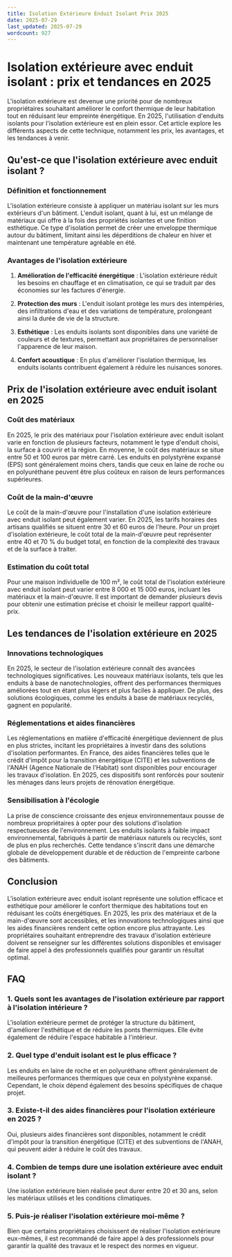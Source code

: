 ```yaml
---
title: Isolation Extérieure Enduit Isolant Prix 2025
date: 2025-07-29
last_updated: 2025-07-29
wordcount: 927
---
```


# Isolation extérieure avec enduit isolant : prix et tendances en 2025

L'isolation extérieure est devenue une priorité pour de nombreux propriétaires souhaitant améliorer le confort thermique de leur habitation tout en réduisant leur empreinte énergétique. En 2025, l'utilisation d'enduits isolants pour l'isolation extérieure est en plein essor. Cet article explore les différents aspects de cette technique, notamment les prix, les avantages, et les tendances à venir.

## Qu'est-ce que l'isolation extérieure avec enduit isolant ?

### Définition et fonctionnement

L'isolation extérieure consiste à appliquer un matériau isolant sur les murs extérieurs d'un bâtiment. L'enduit isolant, quant à lui, est un mélange de matériaux qui offre à la fois des propriétés isolantes et une finition esthétique. Ce type d'isolation permet de créer une enveloppe thermique autour du bâtiment, limitant ainsi les déperditions de chaleur en hiver et maintenant une température agréable en été.

### Avantages de l'isolation extérieure

1. **Amélioration de l'efficacité énergétique** : L'isolation extérieure réduit les besoins en chauffage et en climatisation, ce qui se traduit par des économies sur les factures d'énergie.
   
2. **Protection des murs** : L'enduit isolant protège les murs des intempéries, des infiltrations d'eau et des variations de température, prolongeant ainsi la durée de vie de la structure.

3. **Esthétique** : Les enduits isolants sont disponibles dans une variété de couleurs et de textures, permettant aux propriétaires de personnaliser l'apparence de leur maison.

4. **Confort acoustique** : En plus d'améliorer l'isolation thermique, les enduits isolants contribuent également à réduire les nuisances sonores.

## Prix de l'isolation extérieure avec enduit isolant en 2025

### Coût des matériaux

En 2025, le prix des matériaux pour l'isolation extérieure avec enduit isolant varie en fonction de plusieurs facteurs, notamment le type d'enduit choisi, la surface à couvrir et la région. En moyenne, le coût des matériaux se situe entre 50 et 100 euros par mètre carré. Les enduits en polystyrène expansé (EPS) sont généralement moins chers, tandis que ceux en laine de roche ou en polyuréthane peuvent être plus coûteux en raison de leurs performances supérieures.

### Coût de la main-d'œuvre

Le coût de la main-d'œuvre pour l'installation d'une isolation extérieure avec enduit isolant peut également varier. En 2025, les tarifs horaires des artisans qualifiés se situent entre 30 et 60 euros de l'heure. Pour un projet d'isolation extérieure, le coût total de la main-d'œuvre peut représenter entre 40 et 70 % du budget total, en fonction de la complexité des travaux et de la surface à traiter.

### Estimation du coût total

Pour une maison individuelle de 100 m², le coût total de l'isolation extérieure avec enduit isolant peut varier entre 8 000 et 15 000 euros, incluant les matériaux et la main-d'œuvre. Il est important de demander plusieurs devis pour obtenir une estimation précise et choisir le meilleur rapport qualité-prix.

## Les tendances de l'isolation extérieure en 2025

### Innovations technologiques

En 2025, le secteur de l'isolation extérieure connaît des avancées technologiques significatives. Les nouveaux matériaux isolants, tels que les enduits à base de nanotechnologies, offrent des performances thermiques améliorées tout en étant plus légers et plus faciles à appliquer. De plus, des solutions écologiques, comme les enduits à base de matériaux recyclés, gagnent en popularité.

### Réglementations et aides financières

Les réglementations en matière d'efficacité énergétique deviennent de plus en plus strictes, incitant les propriétaires à investir dans des solutions d'isolation performantes. En France, des aides financières telles que le crédit d'impôt pour la transition énergétique (CITE) et les subventions de l'ANAH (Agence Nationale de l'Habitat) sont disponibles pour encourager les travaux d'isolation. En 2025, ces dispositifs sont renforcés pour soutenir les ménages dans leurs projets de rénovation énergétique.

### Sensibilisation à l'écologie

La prise de conscience croissante des enjeux environnementaux pousse de nombreux propriétaires à opter pour des solutions d'isolation respectueuses de l'environnement. Les enduits isolants à faible impact environnemental, fabriqués à partir de matériaux naturels ou recyclés, sont de plus en plus recherchés. Cette tendance s'inscrit dans une démarche globale de développement durable et de réduction de l'empreinte carbone des bâtiments.

## Conclusion

L'isolation extérieure avec enduit isolant représente une solution efficace et esthétique pour améliorer le confort thermique des habitations tout en réduisant les coûts énergétiques. En 2025, les prix des matériaux et de la main-d'œuvre sont accessibles, et les innovations technologiques ainsi que les aides financières rendent cette option encore plus attrayante. Les propriétaires souhaitant entreprendre des travaux d'isolation extérieure doivent se renseigner sur les différentes solutions disponibles et envisager de faire appel à des professionnels qualifiés pour garantir un résultat optimal.

## FAQ

### 1. Quels sont les avantages de l'isolation extérieure par rapport à l'isolation intérieure ?

L'isolation extérieure permet de protéger la structure du bâtiment, d'améliorer l'esthétique et de réduire les ponts thermiques. Elle évite également de réduire l'espace habitable à l'intérieur.

### 2. Quel type d'enduit isolant est le plus efficace ?

Les enduits en laine de roche et en polyuréthane offrent généralement de meilleures performances thermiques que ceux en polystyrène expansé. Cependant, le choix dépend également des besoins spécifiques de chaque projet.

### 3. Existe-t-il des aides financières pour l'isolation extérieure en 2025 ?

Oui, plusieurs aides financières sont disponibles, notamment le crédit d'impôt pour la transition énergétique (CITE) et des subventions de l'ANAH, qui peuvent aider à réduire le coût des travaux.

### 4. Combien de temps dure une isolation extérieure avec enduit isolant ?

Une isolation extérieure bien réalisée peut durer entre 20 et 30 ans, selon les matériaux utilisés et les conditions climatiques.

### 5. Puis-je réaliser l'isolation extérieure moi-même ?

Bien que certains propriétaires choisissent de réaliser l'isolation extérieure eux-mêmes, il est recommandé de faire appel à des professionnels pour garantir la qualité des travaux et le respect des normes en vigueur.